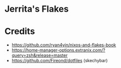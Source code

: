 # Jerrita's Flakes

# Credits
- https://github.com/ryan4yin/nixos-and-flakes-book
- https://home-manager-options.extranix.com/?query=zsh&release=master
- https://github.com/Fireond/dotfiles (skechybar)
